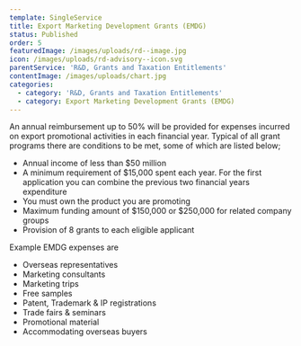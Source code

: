 ```yaml
---
template: SingleService
title: Export Marketing Development Grants (EMDG)
status: Published
order: 5
featuredImage: /images/uploads/rd--image.jpg
icon: /images/uploads/rd-advisory--icon.svg
parentService: 'R&D, Grants and Taxation Entitlements'
contentImage: /images/uploads/chart.jpg
categories:
  - category: 'R&D, Grants and Taxation Entitlements'
  - category: Export Marketing Development Grants (EMDG)
---
```


An annual reimbursement up to 50% will be provided for expenses incurred on export promotional activities in each financial year. Typical of all grant programs there are conditions to be met, some of which are listed below;

- Annual income of less than $50 million
- A minimum requirement of $15,000 spent each year. For the first application you can combine the previous two financial years expenditure
- You must own the product you are promoting
- Maximum funding amount of $150,000 or $250,000 for related company groups
- Provision of 8 grants to each eligible applicant

Example EMDG expenses are

- Overseas representatives
- Marketing consultants
- Marketing trips
- Free samples
- Patent, Trademark & IP registrations
- Trade fairs & seminars
- Promotional material
- Accommodating overseas buyers
